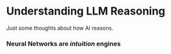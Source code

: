 # Understanding LLM Reasoning

Just some thoughts about how AI reasons.

### Neural Networks are _intuition_ engines
